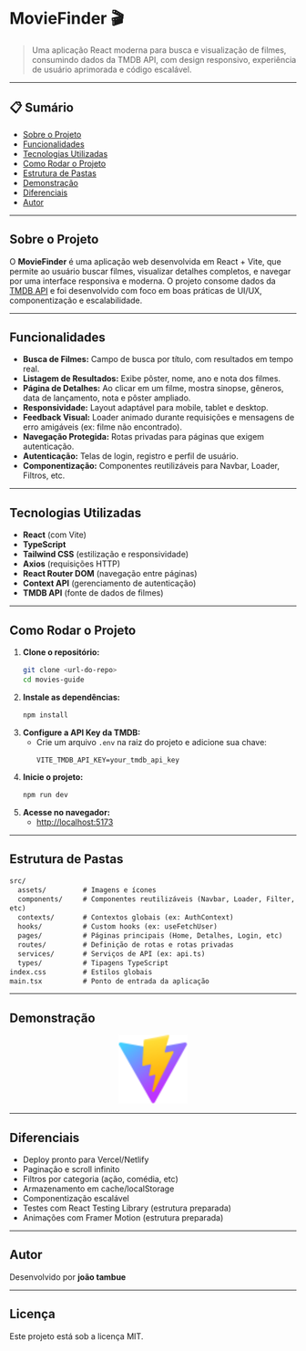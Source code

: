 
# MovieFinder 🎬

> Uma aplicação React moderna para busca e visualização de filmes, consumindo dados da TMDB API, com design responsivo, experiência de usuário aprimorada e código escalável.

---

## 📋 Sumário

- [Sobre o Projeto](#sobre-o-projeto)
- [Funcionalidades](#funcionalidades)
- [Tecnologias Utilizadas](#tecnologias-utilizadas)
- [Como Rodar o Projeto](#como-rodar-o-projeto)
- [Estrutura de Pastas](#estrutura-de-pastas)
- [Demonstração](#demonstração)
- [Diferenciais](#diferenciais)
- [Autor](#autor)

---

## Sobre o Projeto

O **MovieFinder** é uma aplicação web desenvolvida em React + Vite, que permite ao usuário buscar filmes, visualizar detalhes completos, e navegar por uma interface responsiva e moderna. O projeto consome dados da [TMDB API](https://www.themoviedb.org/documentation/api) e foi desenvolvido com foco em boas práticas de UI/UX, componentização e escalabilidade.

---

## Funcionalidades

- **Busca de Filmes:** Campo de busca por título, com resultados em tempo real.
- **Listagem de Resultados:** Exibe pôster, nome, ano e nota dos filmes.
- **Página de Detalhes:** Ao clicar em um filme, mostra sinopse, gêneros, data de lançamento, nota e pôster ampliado.
- **Responsividade:** Layout adaptável para mobile, tablet e desktop.
- **Feedback Visual:** Loader animado durante requisições e mensagens de erro amigáveis (ex: filme não encontrado).
- **Navegação Protegida:** Rotas privadas para páginas que exigem autenticação.
- **Autenticação:** Telas de login, registro e perfil de usuário.
- **Componentização:** Componentes reutilizáveis para Navbar, Loader, Filtros, etc.

---

## Tecnologias Utilizadas

- **React** (com Vite)
- **TypeScript**
- **Tailwind CSS** (estilização e responsividade)
- **Axios** (requisições HTTP)
- **React Router DOM** (navegação entre páginas)
- **Context API** (gerenciamento de autenticação)
- **TMDB API** (fonte de dados de filmes)

---

## Como Rodar o Projeto

1. **Clone o repositório:**
   ```sh
   git clone <url-do-repo>
   cd movies-guide
   ```
2. **Instale as dependências:**
   ```sh
   npm install
   ```
3. **Configure a API Key da TMDB:**
   - Crie um arquivo `.env` na raiz do projeto e adicione sua chave:
     ```env
     VITE_TMDB_API_KEY=your_tmdb_api_key
     ```
4. **Inicie o projeto:**
   ```sh
   npm run dev
   ```
5. **Acesse no navegador:**
   - [http://localhost:5173](http://localhost:5173)

---

## Estrutura de Pastas

```
src/
  assets/         # Imagens e ícones
  components/     # Componentes reutilizáveis (Navbar, Loader, Filter, etc)
  contexts/       # Contextos globais (ex: AuthContext)
  hooks/          # Custom hooks (ex: useFetchUser)
  pages/          # Páginas principais (Home, Detalhes, Login, etc)
  routes/         # Definição de rotas e rotas privadas
  services/       # Serviços de API (ex: api.ts)
  types/          # Tipagens TypeScript
index.css         # Estilos globais
main.tsx          # Ponto de entrada da aplicação
```

---

## Demonstração

<p align="center">
  <img src="public/vite.svg" alt="MovieFinder Demo" width="120" />
</p>

---

## Diferenciais

- Deploy pronto para Vercel/Netlify
- Paginação e scroll infinito
- Filtros por categoria (ação, comédia, etc)
- Armazenamento em cache/localStorage
- Componentização escalável
- Testes com React Testing Library (estrutura preparada)
- Animações com Framer Motion (estrutura preparada)

---

## Autor

Desenvolvido por **joão tambue**

---

## Licença

Este projeto está sob a licença MIT.
